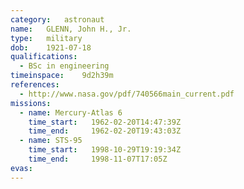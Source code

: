```yaml
---
category:	astronaut
name:	GLENN, John H., Jr.
type:	military
dob:	1921-07-18
qualifications:
  - BSc in engineering
timeinspace:	9d2h39m
references:
  - http://www.nasa.gov/pdf/740566main_current.pdf
missions:
  - name: Mercury-Atlas 6
    time_start:   1962-02-20T14:47:39Z
    time_end:     1962-02-20T19:43:03Z
  - name: STS-95
    time_start:   1998-10-29T19:19:34Z
    time_end:     1998-11-07T17:05Z
evas:
---
```

